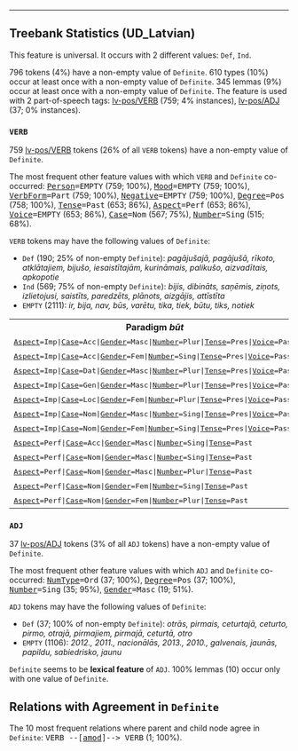 

--------------------------------------------------------------------------------

## Treebank Statistics (UD_Latvian)

This feature is universal.
It occurs with 2 different values: `Def`, `Ind`.

796 tokens (4%) have a non-empty value of `Definite`.
610 types (10%) occur at least once with a non-empty value of `Definite`.
345 lemmas (9%) occur at least once with a non-empty value of `Definite`.
The feature is used with 2 part-of-speech tags: [lv-pos/VERB]() (759; 4% instances), [lv-pos/ADJ]() (37; 0% instances).

### `VERB`

759 [lv-pos/VERB]() tokens (26% of all `VERB` tokens) have a non-empty value of `Definite`.

The most frequent other feature values with which `VERB` and `Definite` co-occurred: <tt><a href="Person.html">Person</a>=EMPTY</tt> (759; 100%), <tt><a href="Mood.html">Mood</a>=EMPTY</tt> (759; 100%), <tt><a href="VerbForm.html">VerbForm</a>=Part</tt> (759; 100%), <tt><a href="Negative.html">Negative</a>=EMPTY</tt> (759; 100%), <tt><a href="Degree.html">Degree</a>=Pos</tt> (758; 100%), <tt><a href="Tense.html">Tense</a>=Past</tt> (653; 86%), <tt><a href="Aspect.html">Aspect</a>=Perf</tt> (653; 86%), <tt><a href="Voice.html">Voice</a>=EMPTY</tt> (653; 86%), <tt><a href="Case.html">Case</a>=Nom</tt> (567; 75%), <tt><a href="Number.html">Number</a>=Sing</tt> (515; 68%).

`VERB` tokens may have the following values of `Definite`:

* `Def` (190; 25% of non-empty `Definite`): <em>pagājušajā, pagājušā, rīkoto, atklātajiem, bijušo, iesaistītajām, kurināmais, palikušo, aizvadītais, apkopotie</em>
* `Ind` (569; 75% of non-empty `Definite`): <em>bijis, dibināts, saņēmis, ziņots, izlietojusi, saistīts, paredzēts, plānots, aizgājis, attīstīta</em>
* `EMPTY` (2111): <em>ir, bija, nav, būs, varētu, tika, tiek, būtu, tiks, notiek</em>

<table>
  <tr><th>Paradigm <i>būt</i></th><th><tt>Ind</tt></th><th><tt>Def</tt></th></tr>
  <tr><td><tt><a href="Aspect.html">Aspect</a>=Imp|<a href="Case.html">Case</a>=Acc|<a href="Gender.html">Gender</a>=Masc|<a href="Number.html">Number</a>=Plur|<a href="Tense.html">Tense</a>=Pres|<a href="Voice.html">Voice</a>=Pass</tt></td><td></td><td><em>esošos</em></td></tr>
  <tr><td><tt><a href="Aspect.html">Aspect</a>=Imp|<a href="Case.html">Case</a>=Acc|<a href="Gender.html">Gender</a>=Fem|<a href="Number.html">Number</a>=Sing|<a href="Tense.html">Tense</a>=Pres|<a href="Voice.html">Voice</a>=Pass</tt></td><td></td><td><em>esošo</em></td></tr>
  <tr><td><tt><a href="Aspect.html">Aspect</a>=Imp|<a href="Case.html">Case</a>=Dat|<a href="Gender.html">Gender</a>=Masc|<a href="Number.html">Number</a>=Plur|<a href="Tense.html">Tense</a>=Pres|<a href="Voice.html">Voice</a>=Pass</tt></td><td><em>esošiem</em></td><td></td></tr>
  <tr><td><tt><a href="Aspect.html">Aspect</a>=Imp|<a href="Case.html">Case</a>=Gen|<a href="Gender.html">Gender</a>=Masc|<a href="Number.html">Number</a>=Plur|<a href="Tense.html">Tense</a>=Pres|<a href="Voice.html">Voice</a>=Pass</tt></td><td></td><td><em>esošo</em></td></tr>
  <tr><td><tt><a href="Aspect.html">Aspect</a>=Imp|<a href="Case.html">Case</a>=Loc|<a href="Gender.html">Gender</a>=Fem|<a href="Number.html">Number</a>=Plur|<a href="Tense.html">Tense</a>=Pres|<a href="Voice.html">Voice</a>=Pass</tt></td><td><em>esošās</em></td><td></td></tr>
  <tr><td><tt><a href="Aspect.html">Aspect</a>=Imp|<a href="Case.html">Case</a>=Nom|<a href="Gender.html">Gender</a>=Masc|<a href="Number.html">Number</a>=Sing|<a href="Tense.html">Tense</a>=Pres|<a href="Voice.html">Voice</a>=Pass</tt></td><td></td><td><em>esošais</em></td></tr>
  <tr><td><tt><a href="Aspect.html">Aspect</a>=Imp|<a href="Case.html">Case</a>=Nom|<a href="Gender.html">Gender</a>=Fem|<a href="Number.html">Number</a>=Sing|<a href="Tense.html">Tense</a>=Pres|<a href="Voice.html">Voice</a>=Pass</tt></td><td></td><td><em>esošā</em></td></tr>
  <tr><td><tt><a href="Aspect.html">Aspect</a>=Perf|<a href="Case.html">Case</a>=Acc|<a href="Gender.html">Gender</a>=Masc|<a href="Number.html">Number</a>=Sing|<a href="Tense.html">Tense</a>=Past</tt></td><td></td><td><em>bijušo</em></td></tr>
  <tr><td><tt><a href="Aspect.html">Aspect</a>=Perf|<a href="Case.html">Case</a>=Nom|<a href="Gender.html">Gender</a>=Masc|<a href="Number.html">Number</a>=Sing|<a href="Tense.html">Tense</a>=Past</tt></td><td><em>bijis</em></td><td></td></tr>
  <tr><td><tt><a href="Aspect.html">Aspect</a>=Perf|<a href="Case.html">Case</a>=Nom|<a href="Gender.html">Gender</a>=Masc|<a href="Number.html">Number</a>=Plur|<a href="Tense.html">Tense</a>=Past</tt></td><td><em>bijuši</em></td><td></td></tr>
  <tr><td><tt><a href="Aspect.html">Aspect</a>=Perf|<a href="Case.html">Case</a>=Nom|<a href="Gender.html">Gender</a>=Fem|<a href="Number.html">Number</a>=Sing|<a href="Tense.html">Tense</a>=Past</tt></td><td><em>bijusi</em></td><td></td></tr>
  <tr><td><tt><a href="Aspect.html">Aspect</a>=Perf|<a href="Case.html">Case</a>=Nom|<a href="Gender.html">Gender</a>=Fem|<a href="Number.html">Number</a>=Plur|<a href="Tense.html">Tense</a>=Past</tt></td><td><em>bijušas</em></td><td></td></tr>
</table>

### `ADJ`

37 [lv-pos/ADJ]() tokens (3% of all `ADJ` tokens) have a non-empty value of `Definite`.

The most frequent other feature values with which `ADJ` and `Definite` co-occurred: <tt><a href="NumType.html">NumType</a>=Ord</tt> (37; 100%), <tt><a href="Degree.html">Degree</a>=Pos</tt> (37; 100%), <tt><a href="Number.html">Number</a>=Sing</tt> (35; 95%), <tt><a href="Gender.html">Gender</a>=Masc</tt> (19; 51%).

`ADJ` tokens may have the following values of `Definite`:

* `Def` (37; 100% of non-empty `Definite`): <em>otrās, pirmais, ceturtajā, ceturto, pirmo, otrajā, pirmajiem, pirmajā, ceturtā, otro</em>
* `EMPTY` (1106): <em>2012., 2011., nacionālās, 2013., 2010., galvenais, jaunās, papildu, sabiedrisko, jaunu</em>

`Definite` seems to be **lexical feature** of `ADJ`. 100% lemmas (10) occur only with one value of `Definite`.

## Relations with Agreement in `Definite`

The 10 most frequent relations where parent and child node agree in `Definite`:
<tt>VERB --[<a href="../dep/amod.html">amod</a>]--> VERB</tt> (1; 100%).

